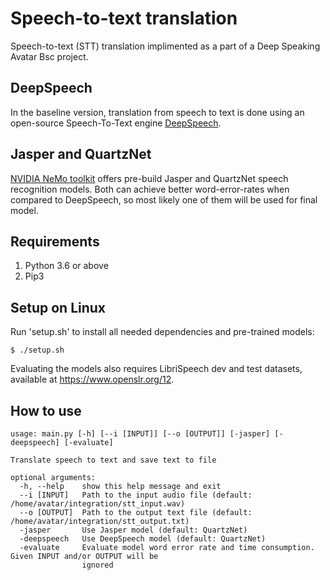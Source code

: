 # Speech-to-text translation
Speech-to-text (STT) translation implimented as a part of a Deep Speaking Avatar Bsc project.

## DeepSpeech
In the baseline version, translation from speech to text is done using an open-source Speech-To-Text engine [DeepSpeech](https://github.com/mozilla/DeepSpeech). 

## Jasper and QuartzNet
[NVIDIA NeMo toolkit](https://github.com/NVIDIA/NeMo) offers pre-build Jasper and QuartzNet speech recognition models. Both can achieve better word-error-rates when compared to DeepSpeech, so most likely one of them will be used for final model.

## Requirements
1. Python 3.6 or above
2. Pip3

## Setup on Linux
Run 'setup.sh' to install all needed dependencies and pre-trained models:
``` 
$ ./setup.sh
```

Evaluating the models also requires LibriSpeech dev and test datasets, available at https://www.openslr.org/12.

## How to use
``` 
usage: main.py [-h] [--i [INPUT]] [--o [OUTPUT]] [-jasper] [-deepspeech] [-evaluate]

Translate speech to text and save text to file

optional arguments:
  -h, --help    show this help message and exit
  --i [INPUT]   Path to the input audio file (default: /home/avatar/integration/stt_input.wav)
  --o [OUTPUT]  Path to the output text file (default: /home/avatar/integration/stt_output.txt)
  -jasper       Use Jasper model (default: QuartzNet)
  -deepspeech   Use DeepSpeech model (default: QuartzNet)
  -evaluate     Evaluate model word error rate and time consumption. Given INPUT and/or OUTPUT will be
                ignored
``` 
